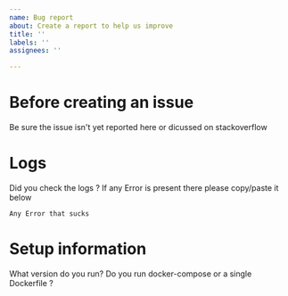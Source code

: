 ```yaml
---
name: Bug report
about: Create a report to help us improve
title: ''
labels: ''
assignees: ''

---
```


# Before creating an issue

Be sure the issue isn't yet reported here or dicussed on stackoverflow

# Logs

Did you check the logs ?
If any Error is present there please copy/paste it below 

```
Any Error that sucks
```

# Setup information

What version do you run?
Do you run docker-compose or a single Dockerfile ?
